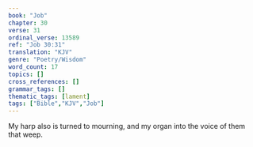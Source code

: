 ```yaml
---
book: "Job"
chapter: 30
verse: 31
ordinal_verse: 13589
ref: "Job 30:31"
translation: "KJV"
genre: "Poetry/Wisdom"
word_count: 17
topics: []
cross_references: []
grammar_tags: []
thematic_tags: [lament]
tags: ["Bible","KJV","Job"]
---
```

My harp also is turned to mourning, and my organ into the voice of them that weep.
